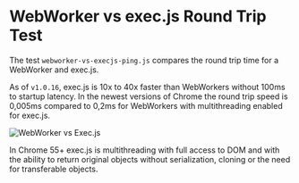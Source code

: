 # WebWorker vs exec.js Round Trip Test

The test `webworker-vs-execjs-ping.js` compares the round trip time for a WebWorker and exec.js. 

As of `v1.0.16`, exec.js is 10x to 40x faster than WebWorkers without 100ms to startup latency. In the newest versions of Chrome the round trip speed is 0,005ms compared to 0,2ms for WebWorkers with multithreading enabled for exec.js.

![WebWorker vs Exec.js](https://raw.githubusercontent.com/optimalisatie/exec.js/master/tests/webworker-vs-execjs-ping.png)

In Chrome 55+ exec.js is multithreading with full access to DOM and with the ability to return original objects without serialization, cloning or the need for transferable objects.

